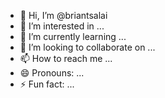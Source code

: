- 👋 Hi, I’m @briantsalai
- 👀 I’m interested in ...
- 🌱 I’m currently learning ...
- 💞️ I’m looking to collaborate on ...
- 📫 How to reach me ...
- 😄 Pronouns: ...
- ⚡ Fun fact: ...

<!---
briantsalai/briantsalai is a ✨ special ✨ repository because its `README.md` (this file) appears on your GitHub profile.
You can click the Preview link to take a look at your changes.
--->

